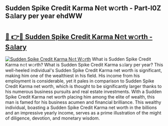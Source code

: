 ## Sudden Spike Credit Karma N𝚎t w𝚘rth - Part-l0Z S𝚊lary per year ehdWW

# <h2><a href="http://gc3wiau.nevu.top/?p=Sudden+Spike+Credit+Karma">🔗 👉🔴 Sudden Spike Credit Karma N𝚎t w𝚘rth - S𝚊lary</a></h2>

[![Sudden Spike Credit Karma N𝚎t W𝚘rth](https://i.imgur.com/Oavwk0R.jpeg)](http://gc3wiau.nevu.top/?p=Sudden+Spike+Credit+Karma)
What is Sudden Spike Credit Karma n𝚎t w𝚘rth? What is Sudden Spike Credit Karma s𝚊lary per year?
This well-heeled individual's Sudden Spike Credit Karma net worth is significant, making him one of the wealthiest in his field. His income from his employment is considerable, yet it pales in comparison to Sudden Spike Credit Karma net worth, which is thought to be significantly larger thanks to his numerous business pursuits and real estate investments. With a Sudden Spike Credit Karma net worth placing him among the elite of wealth, this man is famed for his business acumen and financial brilliance. This wealthy individual, boasting a Sudden Spike Credit Karma net worth in the billions and an impressive yearly income, serves as a prime illustration of the might of diligence, devotion, and monetary wisdom.
